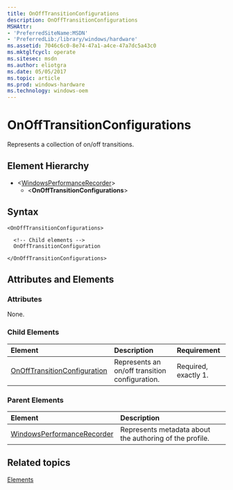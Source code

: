 ```yaml
---
title: OnOffTransitionConfigurations
description: OnOffTransitionConfigurations
MSHAttr:
- 'PreferredSiteName:MSDN'
- 'PreferredLib:/library/windows/hardware'
ms.assetid: 7046c6c0-8e74-47a1-a4ce-47a7dc5a43c0
ms.mktglfcycl: operate
ms.sitesec: msdn
ms.author: eliotgra
ms.date: 05/05/2017
ms.topic: article
ms.prod: windows-hardware
ms.technology: windows-oem
---
```



# OnOffTransitionConfigurations

Represents a collection of on/off transitions.


## Element Hierarchy

* \<[WindowsPerformanceRecorder](windowsperformancerecorder.md)\>
  * \<**OnOffTransitionConfigurations**\>


## Syntax

```
<OnOffTransitionConfigurations>

  <!-- Child elements -->
  OnOffTransitionConfiguration

</OnOffTransitionConfigurations>
```


## Attributes and Elements


### Attributes

None.


### Child Elements

| Element                                                         | Description                                    | Requirement          |
| :-------------------------------------------------------------- | :--------------------------------------------- | :------------------- |
| [OnOffTransitionConfiguration](onofftransitionconfiguration.md) | Represents an on/off transition configuration. | Required, exactly 1. |


### Parent Elements

| Element                                                     | Description                                             |
| :---------------------------------------------------------- | :------------------------------------------------------ |
| [WindowsPerformanceRecorder](windowsperformancerecorder.md) | Represents metadata about the authoring of the profile. |


## Related topics

[Elements](elements.md)

